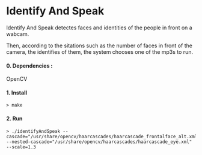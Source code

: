 Identify And Speak
========
Identify And Speak detectes faces and identities of the people in front on a wabcam.

Then, according to the sitations such as the number of faces in front of the camera, the identifies of them, the system chooses one of the mp3s to run.

#### 0. Dependencies :

OpenCV

#### 1. Install

```
> make
```

#### 2. Run

```
> ./identifyAndSpeak --cascade="/usr/share/opencv/haarcascades/haarcascade_frontalface_alt.xml" --nested-cascade="/usr/share/opencv/haarcascades/haarcascade_eye.xml" --scale=1.3
```
